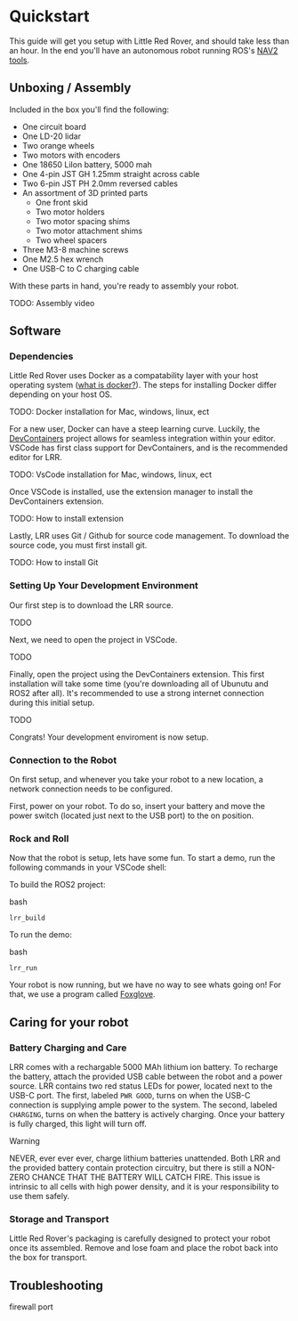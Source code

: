 # Quickstart

This guide will get you setup with Little Red Rover, and should take less than an hour. In the end you'll have an autonomous robot running ROS's [NAV2 tools](). 

## Unboxing / Assembly

Included in the box you'll find the following:

 * One circuit board
 * One LD-20 lidar
 * Two orange wheels
 * Two motors with encoders
 * One 18650 LiIon battery, 5000 mah
 * One 4-pin JST GH 1.25mm straight across cable
 * Two 6-pin JST PH 2.0mm reversed cables
 * An assortment of 3D printed parts
    - One front skid
    - Two motor holders
    - Two motor spacing shims
    - Two motor attachment shims
    - Two wheel spacers
 * Three M3-8 machine screws
 * One M2.5 hex wrench
 * One USB-C to C charging cable

With these parts in hand, you're ready to assembly your robot.

TODO: Assembly video

## Software

### Dependencies

Little Red Rover uses Docker as a compatability layer with your host operating system ([what is docker?]()).
The steps for installing Docker differ depending on your host OS.

TODO: Docker installation for Mac, windows, linux, ect

For a new user, Docker can have a steep learning curve. Luckily, the [DevContainers]() project allows for seamless integration within your editor.
VSCode has first class support for DevContainers, and is the recommended editor for LRR.

TODO: VsCode installation for Mac, windows, linux, ect

Once VSCode is installed, use the extension manager to install the DevContainers extension.

TODO: How to install extension

Lastly, LRR uses Git / Github for source code management. To download the source code, you must first install git. 

TODO: How to install Git

### Setting Up Your Development Environment

Our first step is to download the LRR source. 

TODO

Next, we need to open the project in VSCode.

TODO

Finally, open the project using the DevContainers extension. This first installation will take some time (you're downloading all of Ubunutu and ROS2 after all).
It's recommended to use a strong internet connection during this initial setup.

TODO

Congrats! Your development enviroment is now setup.

### Connection to the Robot

On first setup, and whenever you take your robot to a new location, a network connection needs to be configured.

First, power on your robot. To do so, insert your battery and move the power switch (located just next to the USB port) to the on position.


### Rock and Roll

Now that the robot is setup, lets have some fun. To start a demo, run the following commands in your VSCode shell:

To build the ROS2 project:

bash
```
lrr_build
```

To run the demo:

bash
```
lrr_run
```

Your robot is now running, but we have no way to see whats going on!
For that, we use a program called [Foxglove]().

## Caring for your robot

### Battery Charging and Care

LRR comes with a rechargable 5000 MAh lithium ion battery. To recharge the battery, attach the provided USB cable between the robot and a power source.
LRR contains two red status LEDs for power, located next to the USB-C port.
The first, labeled `PWR GOOD`, turns on when the USB-C connection is supplying ample power to the system.
The second, labeled `CHARGING`, turns on when the battery is actively charging. Once your battery is fully charged, this light will turn off.

> [!WARNING]
> NEVER, ever ever ever, charge lithium batteries unattended.
> Both LRR and the provided battery contain protection circuitry, but there is still a NON-ZERO CHANCE THAT THE BATTERY WILL CATCH FIRE.
> This issue is intrinsic to all cells with high power density, and it is your responsibility to use them safely.

### Storage and Transport

Little Red Rover's packaging is carefully designed to protect your robot once its assembled. Remove and lose foam and place the robot back into the box for transport.

## Troubleshooting

firewall port
